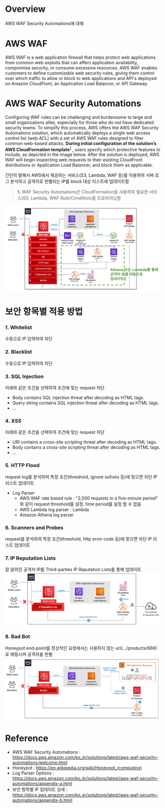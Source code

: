 # Overview
AWS WAF Security Automations에 대해


# AWS WAF
AWS WAF is a web application firewall that helps protect web applications from common web exploits that can affect application availability, compromise security, or consume excessive resources. AWS WAF enables customers to define customizable web security rules, giving them control over which traffic to allow or block to web applications and API's deployed on Amazon CloudFront, an Application Load Balancer, or API Gateway.


# AWS WAF Security Automations
Configuring WAF rules can be challenging and burdensome to large and small organizations alike, especially for those who do not have dedicated security teams. To simplify this process, AWS offers the AWS WAF Security Automations solution, which automatically deploys a single web access control list (web ACL) with a set of AWS WAF rules designed to filter common web-based attacks. __During initial configuration of the solution’s AWS CloudFormation template__<sup id="a1">[1](#s1)</sup> , users specify which protective features to include, as depicted in the image below. After the solution is deployed, AWS WAF will begin inspecting web requests to their existing CloudFront distributions or Application Load Balancer, and block them as applicable.

간단히 말해서 AWS에서 제공하는 서비스(S3, Lambda, WAF 등)를 이용하여 서버 로그 분석하고 공격자로 판별되는 IP를 block 대상 리스트에 업데이트함

><b id="s1">1.</b> WAF Security Automations은 CloudFormation을 사용하여 필요한 서비스(S3, Lambda, WAF Rule/Condition)를 프로비저닝함

![alt text](aws_waf_security_automations.png)

# 보안 항목별 적용 방법
### 1. Whitelist
수동으로 IP 입력하여 차단

### 2. Blacklist
수동으로 IP 입력하여 차단

### 3. SQL Injection
아래와 같은 조건을 선택하여 조건에 맞는 request 차단
* Body contains SQL injection threat after decoding as HTML tags.
* Query string contains SQL injection threat after decoding as HTML tags.
* ...

### 4. XSS
아래와 같은 조건을 선택하여 조건에 맞는 request 차단
* URI contains a cross-site scripting threat after decoding as HTML tags.
* Body contains a cross-site scripting threat after decoding as HTML tags.
* ...

### 5. HTTP Flood
request log를 분석하여 특정 조건(threshold, ignore sufixes 등)에 맞으면 차단 IP 리스트 업데이트

* Log Parser
  * AWS WAF rate based rule : "2,000 requests in a five-minute period" 와 같이 request threshold를 설정, time period를 설정 할 수 없음
  * AWS Lambda log parser : Lambda
  * Amazon Athena log parser

### 6. Scanners and Probes
request를 분석하여 특정 조건(threshold, http error code 등)에 맞으면 차단 IP 리스트 업데이트

### 7. IP Reputation Lists
잘 알려진 공격자 IP를 Third-parties IP Reputation Lists를 통해 업데이트
![alt text](ip-reputation-lists-flow.png)

### 8. Bad Bot
Honeypot end-point를 정상적인 요청에서는 사용하지 않는 url(.../products/666)로 매핑시켜 공격자를 판별
![alt text](bad-bot.png)

# Reference
* AWS WAF Security Automations : https://docs.aws.amazon.com/ko_kr/solutions/latest/aws-waf-security-automations/welcome.html
* Honeypot : https://en.wikipedia.org/wiki/Honeypot_(computing)
* Log Parser Options : https://docs.aws.amazon.com/ko_kr/solutions/latest/aws-waf-security-automations/appendix-a.html
* 보안 항목별 IP 업데이트 상세 : https://docs.aws.amazon.com/ko_kr/solutions/latest/aws-waf-security-automations/appendix-b.html
